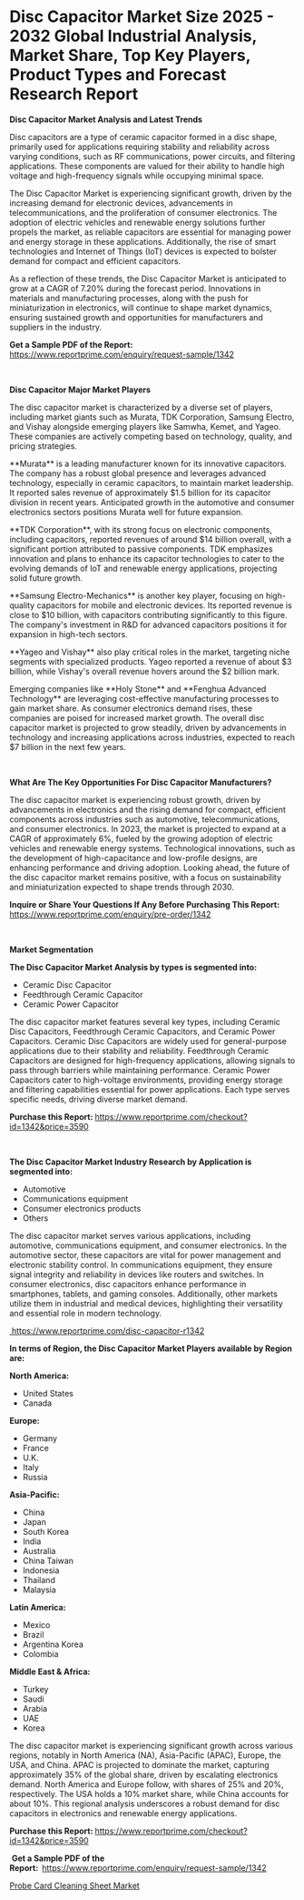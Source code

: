 <p><h1>Disc Capacitor Market Size 2025 - 2032 Global Industrial Analysis, Market Share, Top Key Players, Product Types and Forecast Research Report</h1></p><p><strong>Disc Capacitor Market Analysis and Latest Trends</strong></p>
<p><p>Disc capacitors are a type of ceramic capacitor formed in a disc shape, primarily used for applications requiring stability and reliability across varying conditions, such as RF communications, power circuits, and filtering applications. These components are valued for their ability to handle high voltage and high-frequency signals while occupying minimal space.</p><p>The Disc Capacitor Market is experiencing significant growth, driven by the increasing demand for electronic devices, advancements in telecommunications, and the proliferation of consumer electronics. The adoption of electric vehicles and renewable energy solutions further propels the market, as reliable capacitors are essential for managing power and energy storage in these applications. Additionally, the rise of smart technologies and Internet of Things (IoT) devices is expected to bolster demand for compact and efficient capacitors.</p><p>As a reflection of these trends, the Disc Capacitor Market is anticipated to grow at a CAGR of 7.20% during the forecast period. Innovations in materials and manufacturing processes, along with the push for miniaturization in electronics, will continue to shape market dynamics, ensuring sustained growth and opportunities for manufacturers and suppliers in the industry.</p></p>
<p><strong>Get a Sample PDF of the Report:&nbsp;</strong> <a href="https://www.reportprime.com/enquiry/request-sample/1342?utm_campaign=3095&utm_medium=2&utm_source=Github&utm_content=ia&utm_term=18032025&utm_id=disc-capacitor">https://www.reportprime.com/enquiry/request-sample/1342</a></p>
<p>&nbsp;</p>
<p><strong>Disc Capacitor Major Market Players</strong></p>
<p><p>The disc capacitor market is characterized by a diverse set of players, including market giants such as Murata, TDK Corporation, Samsung Electro, and Vishay alongside emerging players like Samwha, Kemet, and Yageo. These companies are actively competing based on technology, quality, and pricing strategies.</p><p>**Murata** is a leading manufacturer known for its innovative capacitors. The company has a robust global presence and leverages advanced technology, especially in ceramic capacitors, to maintain market leadership. It reported sales revenue of approximately $1.5 billion for its capacitor division in recent years. Anticipated growth in the automotive and consumer electronics sectors positions Murata well for future expansion.</p><p>**TDK Corporation**, with its strong focus on electronic components, including capacitors, reported revenues of around $14 billion overall, with a significant portion attributed to passive components. TDK emphasizes innovation and plans to enhance its capacitor technologies to cater to the evolving demands of IoT and renewable energy applications, projecting solid future growth.</p><p>**Samsung Electro-Mechanics** is another key player, focusing on high-quality capacitors for mobile and electronic devices. Its reported revenue is close to $10 billion, with capacitors contributing significantly to this figure. The company's investment in R&D for advanced capacitors positions it for expansion in high-tech sectors.</p><p>**Yageo and Vishay** also play critical roles in the market, targeting niche segments with specialized products. Yageo reported a revenue of about $3 billion, while Vishay's overall revenue hovers around the $2 billion mark.</p><p>Emerging companies like **Holy Stone** and **Fenghua Advanced Technology** are leveraging cost-effective manufacturing processes to gain market share. As consumer electronics demand rises, these companies are poised for increased market growth. The overall disc capacitor market is projected to grow steadily, driven by advancements in technology and increasing applications across industries, expected to reach $7 billion in the next few years.</p></p>
<p>&nbsp;</p>
<p><strong>What Are The Key Opportunities For Disc Capacitor Manufacturers?</strong></p>
<p><p>The disc capacitor market is experiencing robust growth, driven by advancements in electronics and the rising demand for compact, efficient components across industries such as automotive, telecommunications, and consumer electronics. In 2023, the market is projected to expand at a CAGR of approximately 6%, fueled by the growing adoption of electric vehicles and renewable energy systems. Technological innovations, such as the development of high-capacitance and low-profile designs, are enhancing performance and driving adoption. Looking ahead, the future of the disc capacitor market remains positive, with a focus on sustainability and miniaturization expected to shape trends through 2030.</p></p>
<p><strong>Inquire or Share Your Questions If Any Before Purchasing This Report:</strong> <a href="https://www.reportprime.com/enquiry/pre-order/1342?utm_campaign=3095&utm_medium=2&utm_source=Github&utm_content=ia&utm_term=18032025&utm_id=disc-capacitor">https://www.reportprime.com/enquiry/pre-order/1342</a></p>
<p>&nbsp;</p>
<p><strong>Market Segmentation</strong></p>
<p><strong>The Disc Capacitor Market Analysis by types is segmented into:</strong></p>
<p><ul><li>Ceramic Disc Capacitor</li><li>Feedthrough Ceramic Capacitor</li><li>Ceramic Power Capacitor</li></ul></p>
<p><p>The disc capacitor market features several key types, including Ceramic Disc Capacitors, Feedthrough Ceramic Capacitors, and Ceramic Power Capacitors. Ceramic Disc Capacitors are widely used for general-purpose applications due to their stability and reliability. Feedthrough Ceramic Capacitors are designed for high-frequency applications, allowing signals to pass through barriers while maintaining performance. Ceramic Power Capacitors cater to high-voltage environments, providing energy storage and filtering capabilities essential for power applications. Each type serves specific needs, driving diverse market demand.</p></p>
<p><strong>Purchase this Report:&nbsp;</strong><a href="https://www.reportprime.com/checkout?id=1342&price=3590&utm_campaign=3095&utm_medium=2&utm_source=Github&utm_content=ia&utm_term=18032025&utm_id=disc-capacitor">https://www.reportprime.com/checkout?id=1342&price=3590</a></p>
<p>&nbsp;</p>
<p><strong>The Disc Capacitor Market Industry Research by Application is segmented into:</strong></p>
<p><ul><li>Automotive</li><li>Communications equipment</li><li>Consumer electronics products</li><li>Others</li></ul></p>
<p><p>The disc capacitor market serves various applications, including automotive, communications equipment, and consumer electronics. In the automotive sector, these capacitors are vital for power management and electronic stability control. In communications equipment, they ensure signal integrity and reliability in devices like routers and switches. In consumer electronics, disc capacitors enhance performance in smartphones, tablets, and gaming consoles. Additionally, other markets utilize them in industrial and medical devices, highlighting their versatility and essential role in modern technology.</p></p>
<p><a href="https://www.reportprime.com/disc-capacitor-r1342?utm_campaign=3095&utm_medium=2&utm_source=Github&utm_content=ia&utm_term=18032025&utm_id=disc-capacitor">&nbsp;https://www.reportprime.com/disc-capacitor-r1342</a></p>
<p><strong>In terms of Region, the Disc Capacitor Market Players available by Region are:</strong></p>
<p>
    <p> <strong> North America: </strong>
        <ul>
            <li>United States</li>
            <li>Canada</li>
        </ul>
        </p> 
    <p> <strong> Europe: </strong>
        <ul>
            <li>Germany</li>
            <li>France</li>
            <li>U.K.</li>
            <li>Italy</li>
            <li>Russia</li>
        </ul>
        </p> 
    <p> <strong> Asia-Pacific: </strong>
        <ul>
            <li>China</li>
            <li>Japan</li>
            <li>South Korea</li>
            <li>India</li>
            <li>Australia</li>
            <li>China Taiwan</li>
            <li>Indonesia</li>
            <li>Thailand</li>
            <li>Malaysia</li>
        </ul>
        </p> 
    <p> <strong> Latin America: </strong>
        <ul>
            <li>Mexico</li>
            <li>Brazil</li>
            <li>Argentina Korea</li>
            <li>Colombia</li>
        </ul>
        </p> 
    <p> <strong> Middle East & Africa: </strong>
        <ul>
            <li>Turkey</li>
            <li>Saudi</li>
            <li>Arabia</li>
            <li>UAE</li>
            <li>Korea</li>
        </ul>
    </p>
    </p>
<p><p>The disc capacitor market is experiencing significant growth across various regions, notably in North America (NA), Asia-Pacific (APAC), Europe, the USA, and China. APAC is projected to dominate the market, capturing approximately 35% of the global share, driven by escalating electronics demand. North America and Europe follow, with shares of 25% and 20%, respectively. The USA holds a 10% market share, while China accounts for about 10%. This regional analysis underscores a robust demand for disc capacitors in electronics and renewable energy applications.</p></p>
<p><strong>Purchase this Report: </strong><a href="https://www.reportprime.com/checkout?id=1342&price=3590&utm_campaign=3095&utm_medium=2&utm_source=Github&utm_content=ia&utm_term=18032025&utm_id=disc-capacitor">https://www.reportprime.com/checkout?id=1342&price=3590</a></p>
<p>&nbsp;<strong>Get a Sample PDF of the Report:&nbsp;&nbsp;</strong><a href="https://www.reportprime.com/enquiry/request-sample/1342?utm_campaign=3095&utm_medium=2&utm_source=Github&utm_content=ia&utm_term=18032025&utm_id=disc-capacitor">https://www.reportprime.com/enquiry/request-sample/1342</a></p>
<p><strong></strong></p>
<p><p><a href="https://github.com/MarciaRunte/Market-Research-Report-List-2/blob/main/probe-card-cleaning-sheet-market.md?utm_campaign=3095&utm_medium=2&utm_source=Github&utm_content=ia&utm_term=18032025&utm_id=disc-capacitor">Probe Card Cleaning Sheet Market</a></p></p>